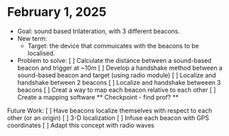 # February 1, 2025
- Goal: sound based trilateration, with 3 different beacons.
- New term:
  - Target: the device that commuicates with the beacons to be localised.
- Problem to solve:
[ ] Calculate the distance between a sound-based beacon and trigger at ~10m
[ ] Develop a handshake method between a sound-based beacon and target (using radio module)
[ ] Localize and handshake between 2 beacons
[ ] Localize and handshake betweeen 3 beacons
[ ] Creat a way to map each beacon relative to each other
[ ] Create a mapping software
** Checkpoint - find prof? **

Future Work:
[ ] Have beacons localize themselves with respect to each other (or an origin)
[ ] 3-D localization
[ ] Infuse each beacon with GPS coordinates
[ ] Adapt this concept with radio waves
